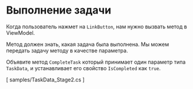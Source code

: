 ﻿Выполнение задачи
=================
Когда пользователь нажмет на `LinkButton`, нам нужно вызвать метод в ViewModel.

Метод должен знать, какая задача была выполнена. Мы можем передать задачу методу в качестве параметра.

Объявите метод `CompleteTask` который принимает один параметр типа `TaskData`, и устанавливает его свойство `IsCompleted` как `true`.

[<CSharpExercise Initial="samples/ToDoListViewModel_Stage6.cs"
                 Final="samples/ToDoListViewModel_Stage7.cs"
                 DisplayName="ToDoListViewModel.cs"
                 ValidatorId="Lesson2Step11Validator">
    <Dependencies>
        <Dependency>samples/TaskData_Stage2.cs</Dependency>
    </Dependencies>
</CSharpExercise>]
